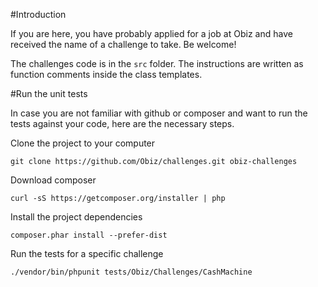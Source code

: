#Introduction

If you are here, you have probably applied for a job at Obiz and have received the name of a challenge to take. Be welcome!

The challenges code is in the `src` folder. The instructions are written as function comments inside the class templates.

#Run the unit tests

In case you are not familiar with github or composer and want to run the tests against your code, here are the necessary steps.

Clone the project to your computer

`git clone https://github.com/Obiz/challenges.git obiz-challenges`

Download composer

`curl -sS https://getcomposer.org/installer | php`

Install the project dependencies

`composer.phar install --prefer-dist`

Run the tests for a specific challenge

`./vendor/bin/phpunit tests/Obiz/Challenges/CashMachine`